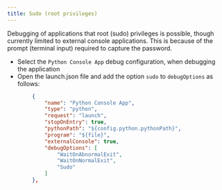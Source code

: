 ```yaml
---
title: Sudo (root privileges)
---
```


Debugging of applications that root (sudo) privileges is possible, though currently limited to external console applications. This is because of the prompt (terminal input) required to capture the password.

- Select the ```Python Console App``` debug configuration, when debugging the application  
- Open the launch.json file and add the option ```sudo``` to ```debugOptions``` as follows:  
```json
        {
            "name": "Python Console App",
            "type": "python",
            "request": "launch",
            "stopOnEntry": true,
            "pythonPath": "${config.python.pythonPath}",
            "program": "${file}",
            "externalConsole": true,
            "debugOptions": [
                "WaitOnAbnormalExit",
                "WaitOnNormalExit",
                "Sudo"
            ]
        },
```